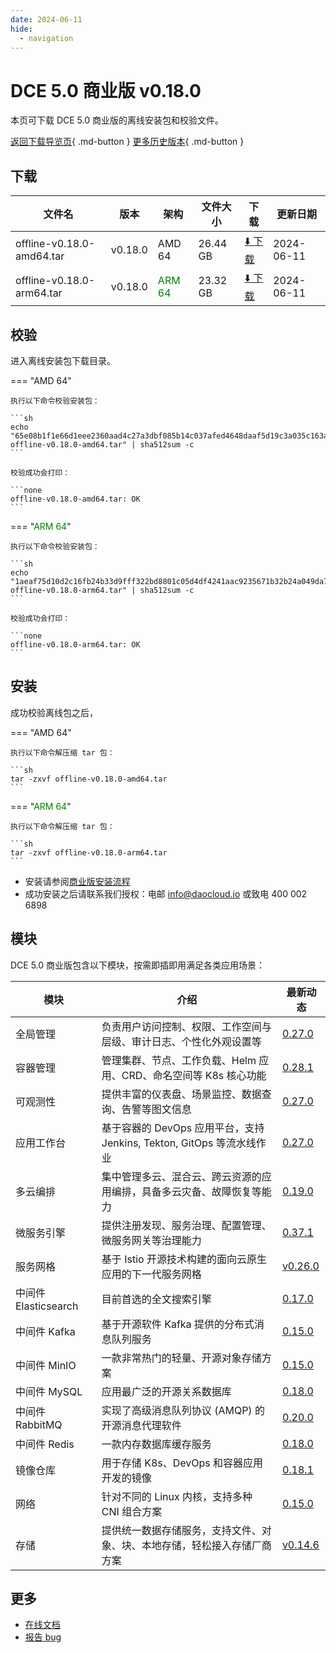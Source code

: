```yaml
---
date: 2024-06-11
hide:
  - navigation
---
```


# DCE 5.0 商业版 v0.18.0

本页可下载 DCE 5.0 商业版的离线安装包和校验文件。

[返回下载导览页](../index.md#_2){ .md-button } [更多历史版本](./dce5-installer-history.md){ .md-button }

## 下载

| 文件名 | 版本 | 架构 | 文件大小 | 下载 | 更新日期 |
| ----- | --- | ---- | ------ | --- | -------- |
| offline-v0.18.0-amd64.tar | v0.18.0 | AMD 64 | 26.44 GB | [:arrow_down: 下载](https://qiniu-download-public.daocloud.io/DaoCloud_Enterprise/dce5/offline-v0.18.0-amd64.tar) | 2024-06-11 |
| offline-v0.18.0-arm64.tar | v0.18.0 | <font color="green">ARM 64</font> | 23.32 GB | [:arrow_down: 下载](https://qiniu-download-public.daocloud.io/DaoCloud_Enterprise/dce5/offline-v0.18.0-arm64.tar) | 2024-06-11 |

## 校验

进入离线安装包下载目录。

=== "AMD 64"

    执行以下命令校验安装包：

    ```sh
    echo "65e08b1f1e66d1eee2360aad4c27a3dbf085b14c037afed4648daaf5d19c3a035c163aa98e5bfcc04bb0b23015e959136040efc40d3514cd7762ec4a5e611979  offline-v0.18.0-amd64.tar" | sha512sum -c
    ```

    校验成功会打印：

    ```none
    offline-v0.18.0-amd64.tar: OK
    ```

=== "<font color="green">ARM 64</font>"

    执行以下命令校验安装包：

    ```sh
    echo "1aeaf75d10d2c16fb24b33d9fff322bd8801c05d4df4241aac9235671b32b24a049da7780cd55125aaa5464f46e6b47af17b3d4598e962c292b3ac317cabef07  offline-v0.18.0-arm64.tar" | sha512sum -c
    ```

    校验成功会打印：

    ```none
    offline-v0.18.0-arm64.tar: OK
    ```

## 安装

成功校验离线包之后，

=== "AMD 64"

    执行以下命令解压缩 tar 包：

    ```sh
    tar -zxvf offline-v0.18.0-amd64.tar
    ```

=== "<font color="green">ARM 64</font>"

    执行以下命令解压缩 tar 包：

    ```sh
    tar -zxvf offline-v0.18.0-arm64.tar
    ```

- 安装请参阅[商业版安装流程](../../install/commercial/start-install.md)
- 成功安装之后请联系我们授权：电邮 info@daocloud.io 或致电 400 002 6898

## 模块

DCE 5.0 商业版包含以下模块，按需即插即用满足各类应用场景：

| 模块 | 介绍 | 最新动态 |
| ---- | --- | ------ |
| 全局管理 | 负责用户访问控制、权限、工作空间与层级、审计日志、个性化外观设置等 | [0.27.0](../../ghippo/intro/release-notes.md#0270) |
| 容器管理 | 管理集群、节点、工作负载、Helm 应用、CRD、命名空间等 K8s 核心功能 | [0.28.1](../../kpanda/intro/release-notes.md#0281) |
| 可观测性 | 提供丰富的仪表盘、场景监控、数据查询、告警等图文信息 | [0.27.0](../../insight/intro/releasenote.md#0270) |
| 应用工作台 | 基于容器的 DevOps 应用平台，支持 Jenkins, Tekton, GitOps 等流水线作业 | [0.27.0](../../amamba/intro/release-notes.md#0270) |
| 多云编排 | 集中管理多云、混合云、跨云资源的应用编排，具备多云灾备、故障恢复等能力 | [0.19.0](../../kairship/intro/release-notes.md#0190) |
| 微服务引擎 | 提供注册发现、服务治理、配置管理、微服务网关等治理能力 | [0.37.1](../../skoala/intro/release-notes.md#0371) |
| 服务网格 | 基于 Istio 开源技术构建的面向云原生应用的下一代服务网格 | [v0.26.0](../../mspider/intro/release-notes.md#v0260) |
| 中间件 Elasticsearch | 目前首选的全文搜索引擎 | [0.17.0](../../middleware/elasticsearch/release-notes.md#0170) |
| 中间件 Kafka | 基于开源软件 Kafka 提供的分布式消息队列服务 | [0.15.0](../../middleware/kafka/release-notes.md#0150) |
| 中间件 MinIO | 一款非常热门的轻量、开源对象存储方案 | [0.15.0](../../middleware/minio/release-notes.md#0150) |
| 中间件 MySQL | 应用最广泛的开源关系数据库 | [0.18.0](../../middleware/mysql/release-notes.md#0180) |
| 中间件 RabbitMQ | 实现了高级消息队列协议 (AMQP) 的开源消息代理软件 | [0.20.0](../../middleware/rabbitmq/release-notes.md#0200) |
| 中间件 Redis | 一款内存数据库缓存服务 | [0.18.0](../../middleware/redis/release-notes.md#0180) |
| 镜像仓库 | 用于存储 K8s、DevOps 和容器应用开发的镜像 | [0.18.1](../../kangaroo/intro/release-notes.md#v0181) |
| 网络 | 针对不同的 Linux 内核，支持多种 CNI 组合方案 | [0.15.0](../../dce/dce-rn/20240530.md) |
| 存储 | 提供统一数据存储服务，支持文件、对象、块、本地存储，轻松接入存储厂商方案 | [v0.14.6](../../dce/dce-rn/20230630.md) |

## 更多

- [在线文档](../../dce/index.md)
- [报告 bug](https://github.com/DaoCloud/DaoCloud-docs/issues)
